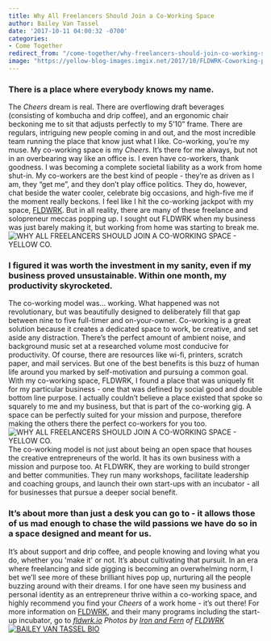 ```yaml
---
title: Why All Freelancers Should Join a Co-Working Space
author: Bailey Van Tassel
date: '2017-10-11 04:00:32 -0700'
categories:
- Come Together
redirect_from: "/come-together/why-freelancers-should-join-co-working-space/"
image: "https://yellow-blog-images.imgix.net/2017/10/FLDWRK-Coworking-photo-options-for-Yellow-blog-4-1320x867.jpg"
---
```


### There is a place where everybody knows my name.

The _Cheers_ dream is real. There are overflowing draft beverages (consisting of kombucha and drip coffee), and an ergonomic chair beckoning me to sit that adjusts perfectly to my 5’10” frame. There are regulars, intriguing new people coming in and out, and the most incredible team running the place that know just what I like. Co-working, you’re my muse. My co-working space is my _Cheers_. It’s there for me always, but not in an overbearing way like an office is. I even have co-workers, thank goodness. I was becoming a complete societal liability as a work from home shut-in. My co-workers are the best kind of people - they’re as driven as I am, they “get me”, and they don’t play office politics. They do, however, chat beside the water cooler, celebrate big occasions, and high-five me if the moment really beckons. I feel like I hit the co-working jackpot with my space, [FLDWRK](https://fldwrk.io/). But in all reality, there are many of these freelance and solopreneur meccas popping up. I sought out FLDWRK when my business was just barely making it, but working from home was starting to break me. ![WHY ALL FREELANCERS SHOULD JOIN A CO-WORKING SPACE - YELLOW CO.](https://yellow-blog-images.imgix.net/2017/10/FLDWRK-Coworking-photo-options-for-Yellow-blog-5.jpg)

### I figured it was worth the investment in my sanity, even if my business proved unsustainable. Within one month, my productivity skyrocketed.

The co-working model was… working. What happened was not revolutionary, but was beautifully designed to deliberately fill that gap between nine to five full-timer and on-your-owner. Co-working is a great solution because it creates a dedicated space to work, be creative, and set aside any distraction. There’s the perfect amount of ambient noise, and background music set at a researched volume most conducive for productivity. Of course, there are resources like wi-fi, printers, scratch paper, and mail services. But one of the best benefits is this buzz of human life around you marked by self-motivation and pursuing a common goal. With my co-working space, FLDWRK, I found a place that was uniquely fit for my particular business - one that was defined by social good and double bottom line purpose. I actually couldn’t believe a place existed that spoke so squarely to me and my business, but that is part of the co-working gig. A space can be perfectly suited for your mission and purpose, therefore making the others there the perfect co-workers for you too. ![WHY ALL FREELANCERS SHOULD JOIN A CO-WORKING SPACE - YELLOW CO.](https://yellow-blog-images.imgix.net/2017/10/FLDWRK-Coworking-photo-options-for-Yellow-blog-8.jpg) The co-working model is not just about being an open space that houses the creative entrepreneurs of the world. It has its own business with a mission and purpose too. At FLDWRK, they are working to build stronger and better communities. They run many workshops, facilitate leadership and coaching groups, and launch their own start-ups with an incubator - all for businesses that pursue a deeper social benefit.

### It’s about more than just a desk you can go to - it allows those of us mad enough to chase the wild passions we have do so in a space designed and meant for us.

It’s about support and drip coffee, and people knowing and loving what you do, whether you 'make it' or not. It’s about cultivating that pursuit. In an era where freelancing and side gigging is becoming an overwhelming norm, I bet we’ll see more of these brilliant hives pop up, nurturing all the people buzzing around with their dreams. I for one have seen my business and personal identity as an entrepreneur thrive within a co-working space, and highly recommend you find your _Cheers_ of a work home - it’s out there! For more information on [FLDWRK](https://fldwrk.io/), and their many programs including the start-up incubator, go to [_fldwrk.io_](https://fldwrk.io/) _Photos by [Iron and Fern](http://ironandfern.com/) of [FLDWRK](https://fldwrk.io/)_ [![BAILEY VAN TASSEL BIO](https://yellow-blog-images.imgix.net/2017/04/BAILEY-VAN-TASSEL-BIO-new.jpg)](http://www.abelimpact.com/about/)
